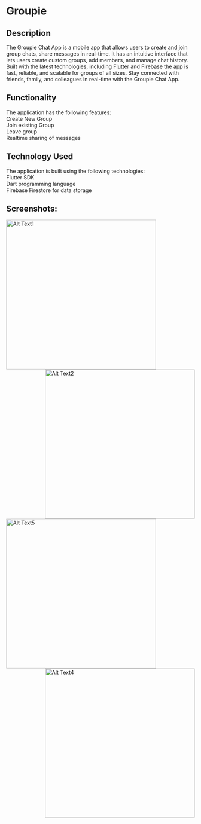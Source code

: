 # Groupie

## Description
The Groupie Chat App is a mobile app that allows users to create and join group chats, share messages in real-time. It has an intuitive interface that lets users create custom groups, add members, and manage chat history. Built with the latest technologies, including Flutter and Firebase the app is fast, reliable, and scalable for groups of all sizes. Stay connected with friends, family, and colleagues in real-time with the Groupie Chat App.

## Functionality
The application has the following features:  
Create New Group  
Join existing Group  
Leave group  
Realtime sharing of messages  

## Technology Used
The application is built using the following technologies:  
Flutter SDK  
Dart programming language  
Firebase Firestore for data storage  

## Screenshots:

<img src="https://user-images.githubusercontent.com/78365647/230147549-ca84fa27-386f-4f74-b4a1-9cead667bafe.jpg" alt="Alt Text1" height="400" align="left" />
<img src="https://user-images.githubusercontent.com/78365647/230147598-94ea9b07-ff10-49bd-a3ee-ce4474ad13c3.jpg" alt="Alt Text2" height="400" align="right" />
<img src="https://user-images.githubusercontent.com/78365647/230147686-b552ea6d-9fb2-48b0-8d9b-02cfcc8fd297.jpg" alt="Alt Text5" height="400" align="left" />
<img src="https://user-images.githubusercontent.com/78365647/230147665-29766a54-f7bd-4f30-b0f8-7f5bf15bbf83.jpg" alt="Alt Text4" height="400" align="right" />
